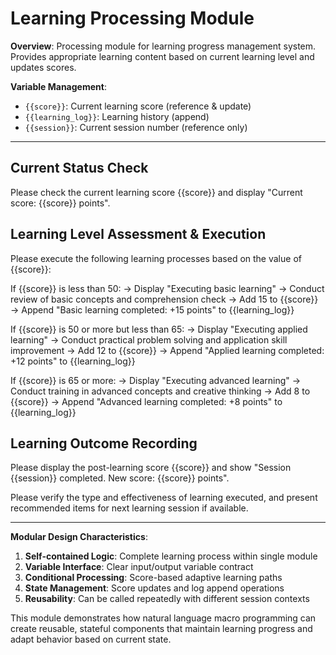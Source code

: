 # Learning Processing Module

**Overview**: Processing module for learning progress management system. Provides appropriate learning content based on current learning level and updates scores.

**Variable Management**:
- `{{score}}`: Current learning score (reference & update)
- `{{learning_log}}`: Learning history (append)
- `{{session}}`: Current session number (reference only)

---

## Current Status Check

Please check the current learning score {{score}} and display "Current score: {{score}} points".

## Learning Level Assessment & Execution

Please execute the following learning processes based on the value of {{score}}:

If {{score}} is less than 50:
→ Display "Executing basic learning"
→ Conduct review of basic concepts and comprehension check
→ Add 15 to {{score}}
→ Append "Basic learning completed: +15 points" to {{learning_log}}

If {{score}} is 50 or more but less than 65:
→ Display "Executing applied learning"
→ Conduct practical problem solving and application skill improvement
→ Add 12 to {{score}}
→ Append "Applied learning completed: +12 points" to {{learning_log}}

If {{score}} is 65 or more:
→ Display "Executing advanced learning"
→ Conduct training in advanced concepts and creative thinking
→ Add 8 to {{score}}
→ Append "Advanced learning completed: +8 points" to {{learning_log}}

## Learning Outcome Recording

Please display the post-learning score {{score}} and show "Session {{session}} completed. New score: {{score}} points".

Please verify the type and effectiveness of learning executed, and present recommended items for next learning session if available.

---

**Modular Design Characteristics**:
1. **Self-contained Logic**: Complete learning process within single module
2. **Variable Interface**: Clear input/output variable contract
3. **Conditional Processing**: Score-based adaptive learning paths
4. **State Management**: Score updates and log append operations
5. **Reusability**: Can be called repeatedly with different session contexts

This module demonstrates how natural language macro programming can create reusable, stateful components that maintain learning progress and adapt behavior based on current state.